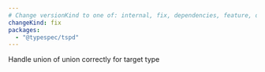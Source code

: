 ```yaml
---
# Change versionKind to one of: internal, fix, dependencies, feature, deprecation, breaking
changeKind: fix
packages:
  - "@typespec/tspd"
---
```


Handle union of union correctly for target type
